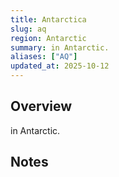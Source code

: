 ```yaml
---
title: Antarctica
slug: aq
region: Antarctic
summary: in Antarctic.
aliases: ["AQ"]
updated_at: 2025-10-12
---
```


## Overview

in Antarctic.

## Notes

<!-- Add your first note below -->
